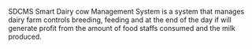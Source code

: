 SDCMS
Smart Dairy cow Management System is a system that manages dairy farm controls breeding, feeding and at the end of the day if will generate profit from the amount of food staffs consumed and the milk produced.
